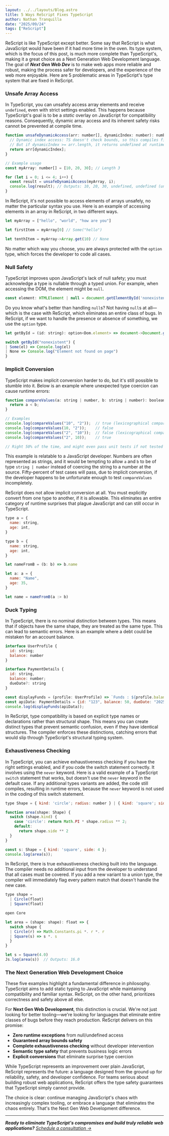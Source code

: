 ```yaml
---
layout: ../../layouts/Blog.astro
title: 5 Ways ReScript Fixes TypeScript
author: Nathan Tranquilla
date: "2025/09/24"
tags: ["ReScript"]
---
```


ReScript is like TypeScript except better. Some say that ReScript is what JavaScript would have been if it had more time in the oven. Its type system, which is the focus of this post, is much more complete than TypeScript's, making it a great choice as a Next Generation Web Development language. The goal of _**Next Gen Web Dev**_ is to make web apps more reliable and robust, making the process safer for developers, and the experience of the web more enjoyable. Here are 5 problematic areas in TypeScript's type system that are fixed in ReScript.

### Unsafe Array Access

In TypeScript, you can unsafely access array elements and receive `undefined`, even with strict settings enabled. This happens because TypeScript's goal is to be a _static_ overlay on JavaScript for compatibility reasons. Consequently, dynamic array access and its inherent safety risks cannot be prevented at compile time.

```js
function unsafeDynamicAccess(arr: number[], dynamicIndex: number): number  {
  // Dynamic index access: TS doesn't check bounds, so this compiles fine.
  // But if dynamicIndex >= arr.length, it returns undefined at runtime.
  return arr[dynamicIndex];
}

// Example usage
const myArray: number[] = [10, 20, 30]; // Length 3

for (let i = 0; i <= 4; i++) {
  const result = unsafeDynamicAccess(myArray, i);
  console.log(result); // Outputs: 10, 20, 30, undefined, undefined (unsafe access!)
}
```

In ReScript, it's not possible to access elements of arrays unsafely, no matter the particular syntax you use. Here is an example of accessing elements in an array in ReScript, in two different ways.

```js
let myArray = ["hello", "world", "how are you"]

let firstItem = myArray[0] // Some("hello")

let tenthItem = myArray->Array.get(10) // None
```

No matter which way you choose, you are always protected with the `option` type, which forces the developer to code all cases.

### Null Safety

TypeScript improves upon JavaScript's lack of null safety; you must acknowledge a type is nullable through a typed union. For example, when accessing the DOM, the element might be `null`.

```js
const element: HTMLElement | null = document.getElementById('nonexistent');
```

Do you know what's better than handling `null`s? Not having `null`s at all—which is the case with ReScript, which eliminates an entire class of bugs. In ReScript, if we want to handle the presence or absence of something, we use the `option` type.

```js
let getById = (id: string): option<Dom.element> => document->Document.getElementById(id);

switch getById("nonexistent") {
| Some(el) => Console.log(el)
| None => Console.log("Element not found on page")
}
```

### Implicit Conversion

TypeScript makes implicit conversion harder to do, but it's still possible to stumble into it. Below is an example where unexpected type coercion can cause runtime errors:

```js
function compareValues(a: string | number, b: string | number): boolean {
  return a < b;
}

// Examples
console.log(compareValues("10", "2"));  // true (lexicographical comparison), but should be false
console.log(compareValues(10, "2"));    // false 
console.log(compareValues("2", "10"));  // false (lexicographical comparison), but should be true  
console.log(compareValues("2", 10));    // true

// Right 50% of the time, and might even pass unit tests if not tested carefully
```

This example is relatable to a JavaScript developer. Numbers are often represented as strings, and it would be tempting to allow `a` and `b` to be of type `string | number` instead of coercing the string to a number at the source. Fifty-percent of test cases will pass, due to implicit conversion, if the developer happens to be unfortunate enough to test `compareValues` incompletely.

ReScript does not allow implicit conversion at all. You must explicitly convert from one type to another, if it is allowable. This eliminates an entire category of runtime surprises that plague JavaScript and can still occur in TypeScript.

```js
type a = {
  name: string,
  age: int,
}

type b = {
  name: string,
  age: int,
}

let nameFromB = (b: b) => b.name

let a: a = {
  name: "Name",
  age: 35,
}

let name = nameFromB(a :> b)
```

### Duck Typing

In TypeScript, there is no nominal distinction between types. This means that if objects have the same shape, they are treated as the same type. This can lead to semantic errors. Here is an example where a debt could be mistaken for an account balance.

```js
interface UserProfile {
  id: string;
  balance: number
}

interface PaymentDetails {
  id: string,
  balance: number;
  dueDate?: string 
}

const displayFunds = (profile: UserProfile) => `Funds : ${profile.balance}`;
const apiData: PaymentDetails = {id: "123", balance: 50, dueDate: "2025-01-01"};
console.log(displayFunds(apiData));
```

In ReScript, type compatibility is based on explicit type names or declarations rather than structural shape. This means you can create distinct types that prevent semantic confusion, even if they have identical structures. The compiler enforces these distinctions, catching errors that would slip through TypeScript's structural typing system.

### Exhaustiveness Checking

In TypeScript, you can achieve exhaustiveness checking if you have the right settings enabled, and if you code the switch statement correctly. It involves using the `never` keyword. Here is a valid example of a TypeScript `switch` statement that works, but doesn't use the `never` keyword in the default case. If any additional types variants are added, the code still compiles, resulting in runtime errors, because the `never` keyword is not used in the coding of this switch statement.

```js
type Shape = { kind: 'circle'; radius: number } | { kind: 'square'; side: number };

function area(shape: Shape) {
  switch (shape.kind) {
    case 'circle': return Math.PI * shape.radius ** 2;
    default: 
      return shape.side ** 2
  }
}

const s: Shape = { kind: 'square', side: 4 };
console.log(area(s)); 
```

In ReScript, there is true exhaustiveness checking built into the language. The compiler needs no additional input from the developer to understand that all cases must be covered. If you add a new variant to a union type, the compiler will immediately flag every pattern match that doesn't handle the new case.

```js
type shape =
  | Circle(float)
  | Square(float)

open Core

let area = (shape: shape): float => {
  switch shape {
  | Circle(r) => Math.Constants.pi *. r *. r
  | Square(s) => s *. s
  }
}

let s = Square(4.0)
Js.log(area(s))  // Outputs: 16.0
```

### The Next Generation Web Development Choice

These five examples highlight a fundamental difference in philosophy. TypeScript aims to add static typing to JavaScript while maintaining compatibility and familiar syntax. ReScript, on the other hand, prioritizes correctness and safety above all else.

For **Next Gen Web Development**, this distinction is crucial. We're not just looking for better tooling—we're looking for languages that eliminate entire classes of bugs before they reach production. ReScript delivers on this promise:

- **Zero runtime exceptions** from null/undefined access
- **Guaranteed array bounds safety**
- **Complete exhaustiveness checking** without developer intervention
- **Semantic type safety** that prevents business logic errors
- **Explicit conversions** that eliminate surprise type coercion

While TypeScript represents an improvement over plain JavaScript, ReScript represents the future: a language designed from the ground up for reliability, safety, and developer confidence. For teams serious about building robust web applications, ReScript offers the type safety guarantees that TypeScript simply cannot provide.

The choice is clear: continue managing JavaScript's chaos with increasingly complex tooling, or embrace a language that eliminates the chaos entirely. That's the Next Gen Web Development difference.

---

_**Ready to eliminate TypeScript's compromises and build truly reliable web applications?** [Schedule a consultation →](/consultation)_
